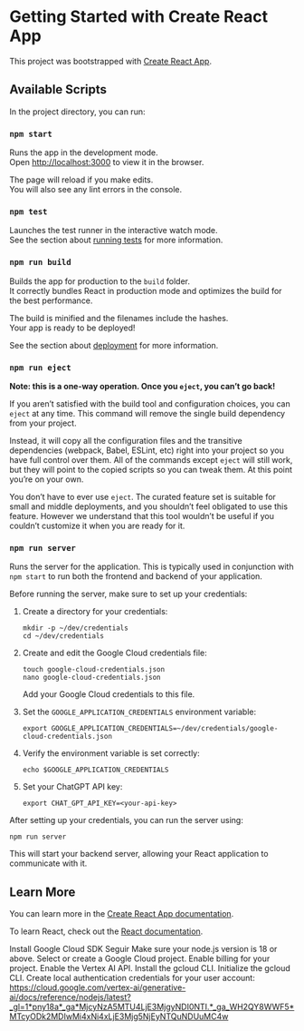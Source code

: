 # Getting Started with Create React App

This project was bootstrapped with [Create React App](https://github.com/facebook/create-react-app).

## Available Scripts

In the project directory, you can run:

### `npm start`

Runs the app in the development mode.\
Open [http://localhost:3000](http://localhost:3000) to view it in the browser.

The page will reload if you make edits.\
You will also see any lint errors in the console.

### `npm test`

Launches the test runner in the interactive watch mode.\
See the section about [running tests](https://facebook.github.io/create-react-app/docs/running-tests) for more information.

### `npm run build`

Builds the app for production to the `build` folder.\
It correctly bundles React in production mode and optimizes the build for the best performance.

The build is minified and the filenames include the hashes.\
Your app is ready to be deployed!

See the section about [deployment](https://facebook.github.io/create-react-app/docs/deployment) for more information.

### `npm run eject`

**Note: this is a one-way operation. Once you `eject`, you can’t go back!**

If you aren’t satisfied with the build tool and configuration choices, you can `eject` at any time. This command will remove the single build dependency from your project.

Instead, it will copy all the configuration files and the transitive dependencies (webpack, Babel, ESLint, etc) right into your project so you have full control over them. All of the commands except `eject` will still work, but they will point to the copied scripts so you can tweak them. At this point you’re on your own.

You don’t have to ever use `eject`. The curated feature set is suitable for small and middle deployments, and you shouldn’t feel obligated to use this feature. However we understand that this tool wouldn’t be useful if you couldn’t customize it when you are ready for it.

### `npm run server`

Runs the server for the application. This is typically used in conjunction with `npm start` to run both the frontend and backend of your application.

Before running the server, make sure to set up your credentials:

1. Create a directory for your credentials:
   ```
   mkdir -p ~/dev/credentials
   cd ~/dev/credentials
   ```

2. Create and edit the Google Cloud credentials file:
   ```
   touch google-cloud-credentials.json
   nano google-cloud-credentials.json
   ```
   Add your Google Cloud credentials to this file.

3. Set the `GOOGLE_APPLICATION_CREDENTIALS` environment variable:
   ```
   export GOOGLE_APPLICATION_CREDENTIALS=~/dev/credentials/google-cloud-credentials.json
   ```

4. Verify the environment variable is set correctly:
   ```
   echo $GOOGLE_APPLICATION_CREDENTIALS
   ```

5. Set your ChatGPT API key:
   ```
   export CHAT_GPT_API_KEY=<your-api-key>
   ```

After setting up your credentials, you can run the server using:

```
npm run server
```

This will start your backend server, allowing your React application to communicate with it.

## Learn More

You can learn more in the [Create React App documentation](https://facebook.github.io/create-react-app/docs/getting-started).

To learn React, check out the [React documentation](https://reactjs.org/).


Install Google Cloud SDK
Seguir 
Make sure your node.js version is 18 or above.
Select or create a Google Cloud project.
Enable billing for your project.
Enable the Vertex AI API.
Install the gcloud CLI.
Initialize the gcloud CLI.
Create local authentication credentials for your user account:
https://cloud.google.com/vertex-ai/generative-ai/docs/reference/nodejs/latest?_gl=1*pny18a*_ga*MjcyNzA5MTU4LjE3MjgyNDI0NTI.*_ga_WH2QY8WWF5*MTcyODk2MDIwMi4xNi4xLjE3Mjg5NjEyNTQuNDUuMC4w 